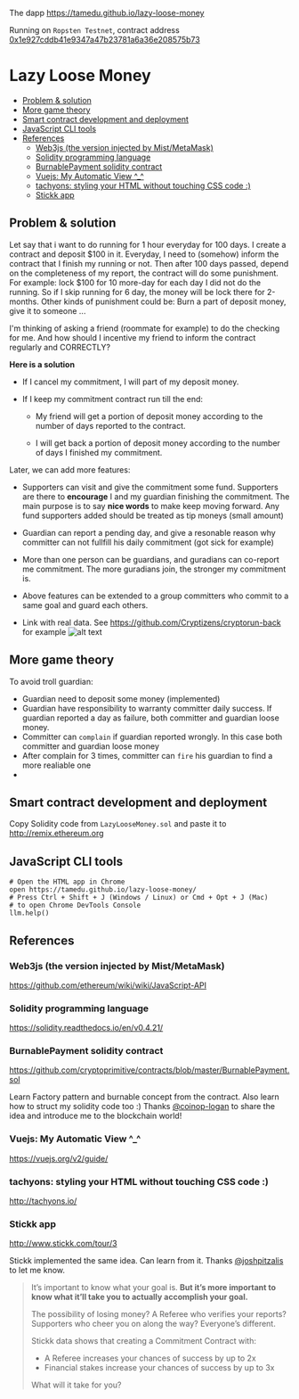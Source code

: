 The dapp https://tamedu.github.io/lazy-loose-money

Running on `Ropsten Testnet`, contract address [0x1e927cddb41e9347a47b23781a6a36e208575b73](https://ropsten.etherscan.io/address/0x1e927cddb41e9347a47b23781a6a36e208575b73)

# Lazy Loose Money
<!-- TOC START min:2 max:3 link:true update:true -->
- [Problem & solution](#problem--solution)
- [More game theory](#more-game-theory)
- [Smart contract development and deployment](#smart-contract-development-and-deployment)
- [JavaScript CLI tools](#javascript-cli-tools)
- [References](#references)
  - [Web3js (the version injected by Mist/MetaMask)](#web3js-the-version-injected-by-mistmetamask)
  - [Solidity programming language](#solidity-programming-language)
  - [BurnablePayment solidity contract](#burnablepayment-solidity-contract)
  - [Vuejs: My Automatic View ^_^](#vuejs-my-automatic-view-_)
  - [tachyons: styling your HTML without touching CSS code :)](#tachyons-styling-your-html-without-touching-css-code-)
  - [Stickk app](#stickk-app)

<!-- TOC END -->



## Problem & solution
Let say that i want to do running for 1 hour everyday for 100 days. I create a contract and deposit $100 in it. Everyday, I need to (somehow) inform the contract that I finish my running or not. Then after 100 days passed, depend on the completeness of my report, the contract will do some punishment. For example: lock $100 for 10 more-day for each day I did not do the running. So if I skip running for 6 day, the money will be lock there for 2-months. Other kinds of punishment could be: Burn a part of deposit money, give it to someone ...

I'm thinking of asking a friend (roommate for example) to do the checking for me. And how should I incentive my friend to inform the contract regularly and CORRECTLY?

**Here is a solution**

* If I cancel my commitment, I will part of my deposit money.

* If I keep my commitment contract run till the end:

    - My friend will get a portion of deposit money according to the number of days reported to the contract.

    - I will get back a portion of deposit money according to the number of days I finished my commitment.


Later, we can add more features:

* Supporters can visit and give the commitment some fund. Supporters are there to __encourage__ I and my guardian finishing the commitment. The main purpose is to say __nice words__ to make keep moving forward. Any fund supporters added should be treated as tip moneys (small amount)

* Guardian can report a pending day, and give a resonable reason why committer can not fullfill his daily commitment (got sick for example)

* More than one person can be guardians, and guradians can co-report me commitment. The more guradians join, the stronger my commitment is.

* Above features can be extended to a group committers who commit to a same goal and guard each others.

* Link with real data. See https://github.com/Cryptizens/cryptorun-back for example ![alt text](https://s3.eu-central-1.amazonaws.com/cryptorun.be/cryptorun-architecture.png "Back-end architecture")


## More game theory
To avoid troll guardian:
* Guardian need to deposit some money (implemented)
* Guardian have responsibility to warranty committer daily success. If guardian reported a day as failure, both committer and guardian loose money.
* Committer can `complain` if guardian reported wrongly. In this case both committer and guardian loose money
* After complain for 3 times, committer can `fire` his guardian to find a more realiable one
*
## Smart contract development and deployment
Copy Solidity code from `LazyLooseMoney.sol` and paste it to http://remix.ethereum.org

## JavaScript CLI tools
```
# Open the HTML app in Chrome
open https://tamedu.github.io/lazy-loose-money/
# Press Ctrl + Shift + J (Windows / Linux) or Cmd + Opt + J (Mac)
# to open Chrome DevTools Console
llm.help()
```

## References
### Web3js (the version injected by Mist/MetaMask)
https://github.com/ethereum/wiki/wiki/JavaScript-API

### Solidity programming language
https://solidity.readthedocs.io/en/v0.4.21/

### BurnablePayment solidity contract
https://github.com/cryptoprimitive/contracts/blob/master/BurnablePayment.sol

Learn Factory pattern and burnable concept from the contract. Also learn how to struct my solidity code too :) Thanks [@coinop-logan](https://github.com/coinop-logan) to share the idea and introduce me to the blockchain world!

### Vuejs: My Automatic View ^_^
https://vuejs.org/v2/guide/

### tachyons: styling your HTML without touching CSS code :)
http://tachyons.io/

### Stickk app
http://www.stickk.com/tour/3

Stickk implemented the same idea. Can learn from it. Thanks [@joshpitzalis](https://github.com/joshpitzalis) to let me know.

> It’s important to know what your goal is. **But it’s more important to know what it’ll take you to actually accomplish your goal.**
>
> The possibility of losing money? A Referee who verifies your reports? Supporters who cheer you on along the way? Everyone’s different.
>
> Stickk data shows that creating a Commitment Contract with:
> * A Referee increases your chances of success by up to 2x
> * Financial stakes increase your chances of success by up to 3x
>
> What will it take for you?
